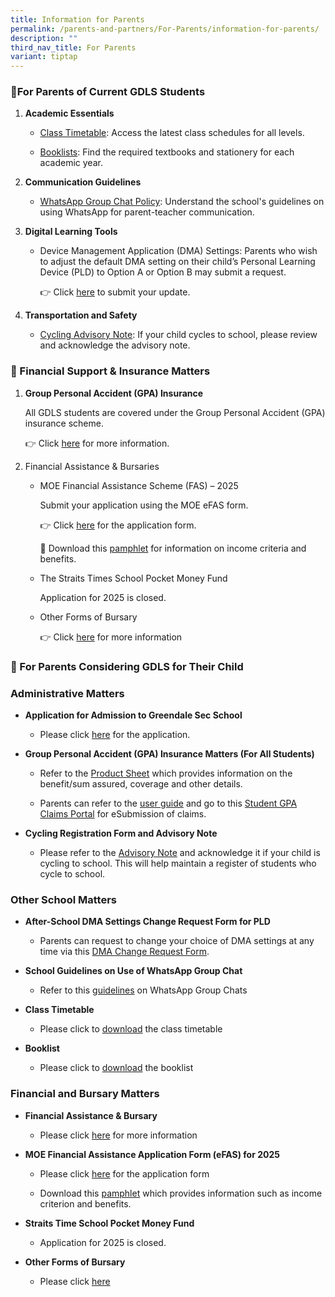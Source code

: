 ```yaml
---
title: Information for Parents
permalink: /parents-and-partners/For-Parents/information-for-parents/
description: ""
third_nav_title: For Parents
variant: tiptap
---
```

<h3>🏫For Parents of Current GDLS Students</h3>
<p></p>
<ol data-tight="true" class="tight">
<li>
<p><strong>Academic Essentials</strong>
</p>
<ul data-tight="true" class="tight">
<li>
<p><a href="/student-admin-services/students/class-timetable/" rel="noopener nofollow" target="_blank">Class Timetable</a>:
Access the latest class schedules for all levels.</p>
</li>
<li>
<p><a href="/student-admin-services/students/booklists/" rel="noopener nofollow" target="_blank">Booklists</a>:
Find the required textbooks and stationery for each academic year.</p>
</li>
</ul>
</li>
<li>
<p><strong>Communication Guidelines</strong>
</p>
<ul data-tight="true" class="tight">
<li>
<p><a href="/files/Guidelines-on-WhatsApp-group-chats.pdf" rel="noopener nofollow" target="_blank">WhatsApp Group Chat Policy</a>:
Understand the school's guidelines on using WhatsApp for parent-teacher
communication.</p>
</li>
</ul>
</li>
<li>
<p><strong>Digital Learning Tools</strong>
</p>
<ul data-tight="true" class="tight">
<li>
<p>Device Management Application (DMA) Settings: Parents who wish to adjust
the default DMA setting on their child’s Personal Learning Device (PLD)
to Option A or Option B may submit a request.</p>
<p>👉 Click <a href="https://go.gov.sg/gdlss-dma-request" rel="noopener nofollow" target="_blank">here</a> to
submit your update.</p>
</li>
</ul>
</li>
<li>
<p><strong>Transportation and Safety</strong>
</p>
<ul data-tight="true" class="tight">
<li>
<p><a href="https://form.gov.sg/61c2b2fb1dd3cd0013b089e1" rel="noopener nofollow" target="_blank">Cycling Advisory Note</a>:
If your child cycles to school, please review and acknowledge the advisory
note.</p>
</li>
</ul>
</li>
</ol>
<h3>💼 Financial Support &amp; Insurance Matters</h3>
<ol data-tight="true" class="tight">
<li>
<p><strong>Group Personal Accident (GPA) Insurance</strong>
</p>
<p>All GDLS students are covered under the Group Personal Accident (GPA)
insurance scheme.</p>
<p>👉 Click <a href="/files/Product_Fact_Sheet__Year_2025_.pdf" rel="noopener nofollow" target="_blank">here</a> for
more information.</p>
</li>
<li>
<p>Financial Assistance &amp; Bursaries</p>
<ul data-tight="true" class="tight">
<li>
<p>MOE Financial Assistance Scheme (FAS) – 2025</p>
<p>Submit your application using the MOE eFAS form.</p>
<p>👉 Click <a href="https://go.gov.sg/moe-efas" rel="noopener nofollow" target="_blank">here</a> for
the application form.</p>
<p>📄 Download this <a href="/files/Document_4a_MOE_FAS_pamphlet__EL_.pdf" rel="noopener nofollow" target="_blank">pamphlet</a> for
information on income criteria and benefits.</p>
<p></p>
</li>
<li>
<p>The Straits Times School Pocket Money Fund</p>
<p>Application for 2025 is closed.</p>
<p></p>
</li>
<li>
<p>Other Forms of Bursary</p>
<p>👉 Click <a href="/student-admin-services/administration/other-forms-of-subsidy/" rel="noopener nofollow" target="_blank">here</a> for
more information</p>
</li>
</ul>
</li>
</ol>
<h3>🏫 For Parents Considering GDLS for Their Child</h3>
<h3>Administrative Matters</h3>
<ul data-tight="true" class="tight">
<li>
<p><strong>Application for Admission to Greendale Sec School</strong>
</p>
<ul data-tight="true" class="tight">
<li>
<p>Please click <a href="https://go.gov.sg/gdss-application-for-admission" rel="noopener nofollow" target="_blank">here</a> for
the application.</p>
</li>
</ul>
</li>
<li>
<p><strong>Group Personal Accident (GPA) Insurance Matters (For All Students)</strong>
</p>
<ul data-tight="true" class="tight">
<li>
<p>Refer to the <a href="/files/Product_Fact_Sheet__Year_2025_.pdf" rel="noopener nofollow" target="_blank">Product Sheet</a> which
provides information on the benefit/sum assured, coverage and other details.</p>
</li>
<li>
<p>Parents can refer to the <a href="/files/student-gpa-user-guide-parent.pdf" rel="noopener nofollow" target="_blank">user guide</a> and
go to this <a href="https://studentgpa.incomegroupins.com.sg/#/dashboard" rel="noopener noreferrer nofollow" target="_blank">Student GPA Claims Portal</a> for
eSubmission of claims.</p>
</li>
</ul>
</li>
<li>
<p><strong>Cycling Registration Form and Advisory Note</strong>
</p>
<ul data-tight="true" class="tight">
<li>
<p>Please refer to the&nbsp;<a href="https://form.gov.sg/61c2b2fb1dd3cd0013b089e1" rel="noopener noreferrer nofollow" target="_blank">Advisory Note</a>&nbsp;and
acknowledge it if your child is cycling to school. This will help maintain
a register of students who cycle to school.</p>
</li>
</ul>
</li>
</ul>
<h3>Other School Matters</h3>
<ul data-tight="true" class="tight">
<li>
<p><strong>After-School DMA Settings Change Request Form for PLD</strong>
</p>
<ul data-tight="true" class="tight">
<li>
<p>Parents can request to change your choice of DMA settings at any time
via this <a href="https://go.gov.sg/gdlss-dma-request" rel="noopener nofollow" target="_blank">DMA Change Request Form</a>.</p>
</li>
</ul>
</li>
<li>
<p><strong>School Guidelines on Use of WhatsApp Group Chat</strong>
</p>
<ul data-tight="true" class="tight">
<li>
<p>Refer to this <a href="/files/Guidelines-on-WhatsApp-group-chats.pdf" rel="noopener nofollow" target="_blank">guidelines</a> on
WhatsApp Group Chats</p>
</li>
</ul>
</li>
<li>
<p><strong>Class Timetable</strong>
</p>
<ul data-tight="true" class="tight">
<li>
<p>Please click to <a href="/student-admin-services/students/class-timetable/" rel="noopener nofollow" target="_blank">download</a> the
class timetable</p>
</li>
</ul>
</li>
<li>
<p><strong>Booklist</strong>
</p>
<ul data-tight="true" class="tight">
<li>
<p>Please click to <a href="/student-admin-services/students/booklists/" rel="noopener nofollow" target="_blank">download</a> the
booklist</p>
<p></p>
</li>
</ul>
</li>
</ul>
<h3>Financial and Bursary Matters</h3>
<ul data-tight="true" class="tight">
<li>
<p><strong>Financial Assistance &amp; Bursary</strong>
</p>
<ul data-tight="true" class="tight">
<li>
<p>Please click <a href="/student-admin-services/administration/financial-assistance-bursary/" rel="noopener nofollow" target="_blank">here</a> for
more information</p>
</li>
</ul>
</li>
<li>
<p><strong>MOE Financial Assistance Application Form (eFAS) for 2025</strong>
</p>
<ul data-tight="true" class="tight">
<li>
<p>Please click <a href="https://go.gov.sg/moe-efas" rel="noopener nofollow" target="_blank">here</a> for
the application form</p>
</li>
<li>
<p>Download this <a href="/files/Document_4a_MOE_FAS_pamphlet__EL_.pdf" rel="noopener nofollow" target="_blank">pamphlet</a> which
provides information such as income criterion and benefits.</p>
</li>
</ul>
</li>
<li>
<p><strong>Straits Time School Pocket Money Fund</strong>
</p>
<ul data-tight="true" class="tight">
<li>
<p>Application for 2025 is closed.</p>
</li>
</ul>
</li>
<li>
<p><strong>Other Forms of Bursary</strong>
</p>
<ul data-tight="true" class="tight">
<li>
<p>Please click <a href="/student-admin-services/administration/other-forms-of-subsidy/" rel="noopener nofollow" target="_blank">here</a>
</p>
</li>
</ul>
<p>
<br>
</p>
</li>
</ul>
<p>
<br>
</p>
<p></p>